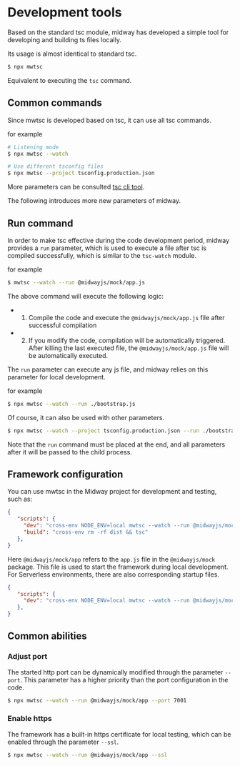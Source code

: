 # Development tools

Based on the standard tsc module, midway has developed a simple tool for developing and building ts files locally.

Its usage is almost identical to standard tsc.

```bash
$ npx mwtsc
```

Equivalent to executing the `tsc` command.



## Common commands

Since mwtsc is developed based on tsc, it can use all tsc commands.

for example

```bash
# Listening mode
$ npx mwtsc --watch

# Use different tsconfig files
$ npx mwtsc --project tsconfig.production.json
```

More parameters can be consulted [tsc cli tool](https://www.typescriptlang.org/docs/handbook/compiler-options.html).

The following introduces more new parameters of midway.



## Run command

In order to make tsc effective during the code development period, midway provides a `run` parameter, which is used to execute a file after tsc is compiled successfully, which is similar to the `tsc-watch` module.

for example

```bash
$ mwtsc --watch --run @midwayjs/mock/app.js
```

The above command will execute the following logic:

* 1. Compile the code and execute the `@midwayjs/mock/app.js` file after successful compilation
* 2. If you modify the code, compilation will be automatically triggered. After killing the last executed file, the `@midwayjs/mock/app.js` file will be automatically executed.

The `run` parameter can execute any js file, and midway relies on this parameter for local development.

for example

```bash
$ npx mwtsc --watch --run ./bootstrap.js
```

Of course, it can also be used with other parameters.

```bash
$ npx mwtsc --watch --project tsconfig.production.json --run ./bootstrap.js
```

Note that the `run` command must be placed at the end, and all parameters after it will be passed to the child process.



## Framework configuration

You can use mwtsc in the Midway project for development and testing, such as:

```json
{
   "scripts": {
     "dev": "cross-env NODE_ENV=local mwtsc --watch --run @midwayjs/mock/app",
     "build": "cross-env rm -rf dist && tsc"
   },
}
```

Here `@midwayjs/mock/app` refers to the `app.js` file in the `@midwayjs/mock` package. This file is used to start the framework during local development. For Serverless environments, there are also corresponding startup files.

```json
{
   "scripts": {
     "dev": "cross-env NODE_ENV=local mwtsc --watch --run @midwayjs/mock/function",
   },
}
```



## Common abilities

### Adjust port

The started http port can be dynamically modified through the parameter `--port`. This parameter has a higher priority than the port configuration in the code.

```bash
$ npx mwtsc --watch --run @midwayjs/mock/app --port 7001
```



### Enable https

The framework has a built-in https certificate for local testing, which can be enabled through the parameter `--ssl`.

```bash
$ npx mwtsc --watch --run @midwayjs/mock/app --ssl
```